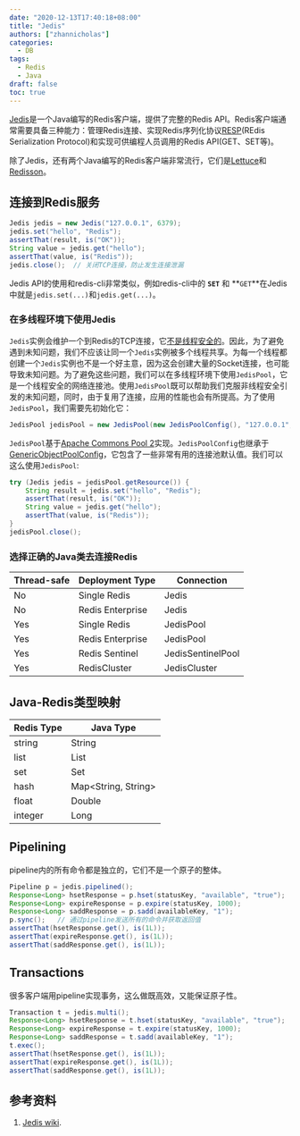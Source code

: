 ```yaml
---
date: "2020-12-13T17:40:18+08:00"
title: "Jedis"
authors: ["zhannicholas"]
categories:
  - DB
tags:
  - Redis
  - Java
draft: false
toc: true
---
```

[Jedis](https://github.com/xetorthio/jedis)是一个Java编写的Redis客户端，提供了完整的Redis API。Redis客户端通常需要具备三种能力：管理Redis连接、实现Redis序列化协议[RESP](https://redis.io/topics/protocol)(REdis Serialization Protocol)和实现可供编程人员调用的Redis API(GET、SET等)。

除了Jedis，还有两个Java编写的Redis客户端非常流行，它们是[Lettuce](https://github.com/mp911de/lettuce)和[Redisson](https://github.com/mrniko/redisson)。

## 连接到Redis服务
```Java
Jedis jedis = new Jedis("127.0.0.1", 6379);
jedis.set("hello", "Redis");
assertThat(result, is("OK"));
String value = jedis.get("hello");
assertThat(value, is("Redis"));
jedis.close();  // 关闭TCP连接，防止发生连接泄漏
```
Jedis API的使用和redis-cli非常类似，例如redis-cli中的 **`SET`** 和 **`GET`**在Jedis中就是`jedis.set(...)`和`jedis.get(...)`。

### 在多线程环境下使用Jedis
`Jedis`实例会维护一个到Redis的TCP连接，它<u>不是线程安全的</u>。因此，为了避免遇到未知问题，我们不应该让同一个`Jedis`实例被多个线程共享。为每一个线程都创建一个`Jedis`实例也不是一个好主意，因为这会创建大量的Socket连接，也可能导致未知问题。为了避免这些问题，我们可以在多线程环境下使用`JedisPool`，它是一个线程安全的网络连接池。使用`JedisPool`既可以帮助我们克服非线程安全引发的未知问题，同时，由于复用了连接，应用的性能也会有所提高。为了使用`JedisPool`，我们需要先初始化它：
```Java
JedisPool jedisPool = new JedisPool(new JedisPoolConfig(), "127.0.0.1", 6379);
```
`JedisPool`基于[Apache Commons Pool 2](http://commons.apache.org/proper/commons-pool/index.html)实现。`JedisPoolConfig`也继承于[GenericObjectPoolConfig](http://commons.apache.org/proper/commons-pool/apidocs/org/apache/commons/pool2/impl/GenericObjectPoolConfig.html)，它包含了一些非常有用的连接池默认值。我们可以这么使用`JedisPool`:
```Java
try (Jedis jedis = jedisPool.getResource()) {
    String result = jedis.set("hello", "Redis");
    assertThat(result, is("OK"));
    String value = jedis.get("hello");
    assertThat(value, is("Redis"));
}
jedisPool.close();
```

### 选择正确的Java类去连接Redis

| Thread-safe | Deployment Type  | Connection        |
| ----------- | ---------------- | ----------------- |
| No          | Single Redis     | Jedis             |
| No          | Redis Enterprise | Jedis             |
| Yes         | Single Redis     | JedisPool         |
| Yes         | Redis Enterprise | JedisPool         |
| Yes         | Redis Sentinel   | JedisSentinelPool |
| Yes         | RedisCluster     | JedisCluster      |

## Java-Redis类型映射

| Redis Type | Java Type           |
| ---------- | ------------------- |
| string     | String              |
| list       | List<String>        |
| set        | Set<String>         |
| hash       | Map<String, String> |
| float      | Double              |
| integer    | Long                |

## Pipelining
pipeline内的所有命令都是独立的，它们不是一个原子的整体。
```Java
Pipeline p = jedis.pipelined();
Response<Long> hsetResponse = p.hset(statusKey, "available", "true");
Response<Long> expireResponse = p.expire(statusKey, 1000);
Response<Long> saddResponse = p.sadd(availableKey, "1");
p.sync();   // 通过pipeline发送所有的命令并获取返回值
assertThat(hsetResponse.get(), is(1L));
assertThat(expireResponse.get(), is(1L));
assertThat(saddResponse.get(), is(1L));
```

## Transactions
很多客户端用pipeline实现事务，这么做既高效，又能保证原子性。
```Java
Transaction t = jedis.multi();
Response<Long> hsetResponse = t.hset(statusKey, "available", "true");
Response<Long> expireResponse = t.expire(statusKey, 1000);
Response<Long> saddResponse = t.sadd(availableKey, "1");
t.exec();
assertThat(hsetResponse.get(), is(1L));
assertThat(expireResponse.get(), is(1L));
assertThat(saddResponse.get(), is(1L));
```

## 参考资料
1. [Jedis wiki](https://github.com/xetorthio/jedis/wiki).